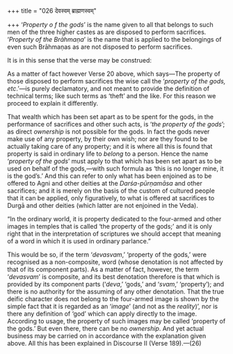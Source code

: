 +++
title = "026 देवस्वम् ब्राह्मणस्वम्"

+++
‘*Property o* *f* *the gods*’ is the name given to all that belongs to
such men of the three higher castes as are disposed to perform
sacrifices. ‘*Property of the Brāhmaṇa*’ is the name that is applied to
the belongings of even such Brāhmaṇas as are not disposed to perform
sacrifices.

It is in this sense that the verse may be construed:

As a matter of fact however Verse 20 above, which says—The property of
those disposed to perform sacrifices the wise call the ‘*property of the
gods, etc*.’—is purely declamatory, and not meant to provide the
definition of technical terms; like such terms as ‘theft’ and the like.
For this reason we proceed to explain it differently.

That wealth which has been set apart as to be spent for the gods, in the
performance of sacrifices and other such acts, is ‘*the property of the
gods*’; as direct *ownership* is not possible for the gods. In fact the
gods never make use of any property, by their own wish; nor are they
found to be actually taking care of any property; and it is where all
this is found that property is said in ordinary life to *belong* to a
person. Hence the name ‘*property of the gods*’ must apply to that which
has been set apart as to be used on behalf of the gods,—with such
formula as ‘this is no longer mine, it is the god’s.’ And this can refer
to only what has been enjoined as to be offered to Agni and other
deities at the *Darśa-pūrṇamāsa* and other sacrifices; and it is merely
on the basis of the custom of cultured people that it can be applied,
only figuratively, to what is offered at sacrifices to Durgā and other
deities (which latter are not enjoined in the Veda).

“In the ordinary world, it is property dedicated to the four-armed and
other images in temples that is called ‘the property of the gods;’ and
it is only right that in the interpretation of scriptures we should
accept that meaning of a word in which it is used in ordinary parlance.”

This would be so, if the term ‘*devasvam*,’ ‘property of the gods,’ were
recognised as a non-composite, word (whose denotation is not affected by
that of its component parts). As a matter of fact, however, the term
‘*devasvam*’ is composite, and its best denotation therefore is that
which is provided by its component parts (‘*deva*,’ ‘gods,’ and
‘*svam*,’ ‘property’); and there is no authority for the assuming of any
other denotation. That the true deific character does not belong to the
four-armed image is shown by the simple fact that it is regarded as an
‘*image*’ (and not as the *reality*)’, nor is there any definition of
‘god’ which can apply directly to the image. According to usage, the
property of such images may be called ‘property of the gods.’ But even
there, there can be no *ownership*. And yet actual business may be
carried on in accordance with the explanation given above. All this has
been explained in Discourse II (Verse 189).—(26)


